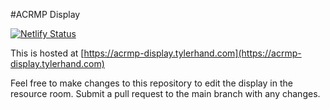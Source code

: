 #ACRMP Display

[![Netlify Status](https://api.netlify.com/api/v1/badges/969c0a76-7481-4a16-b7dc-695b351f646e/deploy-status)](https://app.netlify.com/sites/astounding-jelly-162c60/deploys)

This is hosted at [https://acrmp-display.tylerhand.com](https://acrmp-display.tylerhand.com)

Feel free to make changes to this repository to edit the display in the resource room. Submit a pull request to the main branch with any changes.
